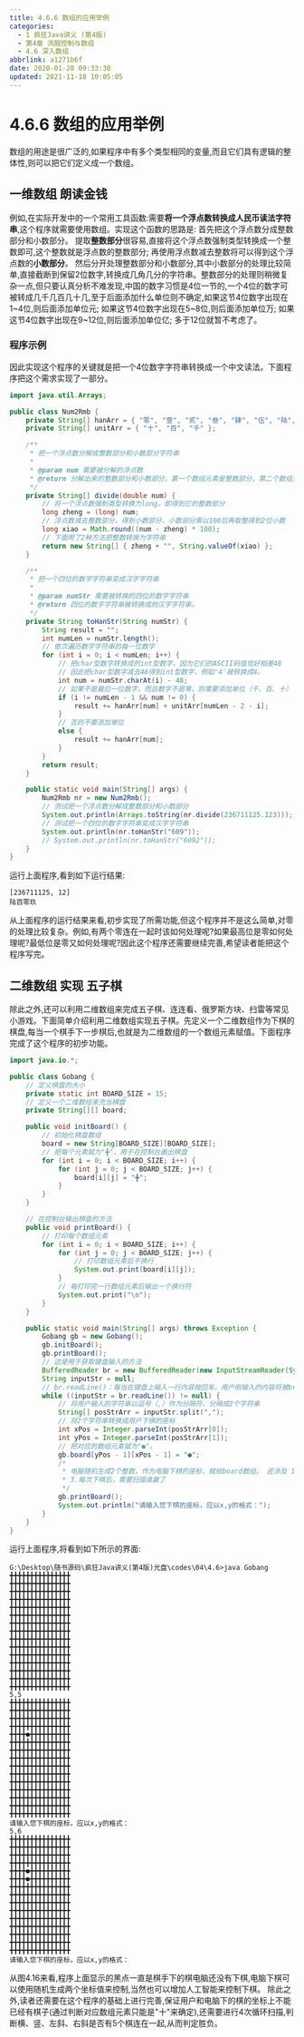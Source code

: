 ```yaml
---
title: 4.6.6 数组的应用举例
categories: 
  - 1 疯狂Java讲义 (第4版)
  - 第4章 流酲控制与数组
  - 4.6 深入数组
abbrlink: a1271b6f
date: 2020-01-28 09:33:30
updated: 2021-11-18 10:05:05
---
```

# 4.6.6 数组的应用举例
数组的用途是很广泛的,如果程序中有多个类型相同的变量,而且它们具有逻辑的整体性,则可以把它们定义成一个数组。
## 一维数组 朗读金钱
例如,在实际开发中的一个常用工具函数:需要**将一个浮点数转换成人民币读法字符串**,这个程序就需要使用数组。实现这个函数的思路是:
首先把这个浮点数分成整数部分和小数部分。
提取**整数部分**很容易,直接将这个浮点数强制类型转换成一个整数即可,这个整数就是浮点数的整数部分;
再使用浮点数减去整数将可以得到这个浮点数的**小数部分**。
然后分开处理整数部分和小数部分,其中小数部分的处理比较简单,直接截断到保留2位数字,转换成几角几分的字符串。整数部分的处理则稍微复杂一点,但只要认真分析不难发现,中国的数字习惯是4位一节的,一个4位的数字可被转成几千几百几十几,至于后面添加什么单位则不确定,如果这节4位数字出现在1~4位,则后面添加单位元;
如果这节4位数字出现在5~8位,则后面添加单位万;
如果这节4位数字出现在9~12位,则后面添加单位亿;
多于12位就暂不考虑了。
### 程序示例
因此实现这个程序的关键就是把一个4位数字字符串转换成一个中文读法。下面程序把这个需求实现了一部分。
```java
import java.util.Arrays;

public class Num2Rmb {
    private String[] hanArr = { "零", "壹", "贰", "叁", "肆", "伍", "陆", "柒", "捌", "玖" };
    private String[] unitArr = { "十", "百", "千" };

    /**
     * 把一个浮点数分解成整数部分和小数部分字符串
     * 
     * @param num 需要被分解的浮点数
     * @return 分解出来的整数部分和小数部分。第一个数组元素是整数部分，第二个数组元素是小数部分。
     */
    private String[] divide(double num) {
        // 将一个浮点数强制类型转换为long，即得到它的整数部分
        long zheng = (long) num;
        // 浮点数减去整数部分，得到小数部分，小数部分乘以100后再取整得到2位小数
        long xiao = Math.round((num - zheng) * 100);
        // 下面用了2种方法把整数转换为字符串
        return new String[] { zheng + "", String.valueOf(xiao) };
    }

    /**
     * 把一个四位的数字字符串变成汉字字符串
     * 
     * @param numStr 需要被转换的四位的数字字符串
     * @return 四位的数字字符串被转换成的汉字字符串。
     */
    private String toHanStr(String numStr) {
        String result = "";
        int numLen = numStr.length();
        // 依次遍历数字字符串的每一位数字
        for (int i = 0; i < numLen; i++) {
            // 把char型数字转换成的int型数字，因为它们的ASCII码值恰好相差48
            // 因此把char型数字减去48得到int型数字，例如'4'被转换成4。
            int num = numStr.charAt(i) - 48;
            // 如果不是最后一位数字，而且数字不是零，则需要添加单位（千、百、十）
            if (i != numLen - 1 && num != 0) {
                result += hanArr[num] + unitArr[numLen - 2 - i];
            }
            // 否则不要添加单位
            else {
                result += hanArr[num];
            }
        }
        return result;
    }

    public static void main(String[] args) {
        Num2Rmb nr = new Num2Rmb();
        // 测试把一个浮点数分解成整数部分和小数部分
        System.out.println(Arrays.toString(nr.divide(236711125.123)));
        // 测试把一个四位的数字字符串变成汉字字符串
        System.out.println(nr.toHanStr("609"));
        // System.out.println(nr.toHanStr("6092"));
    }
}
```
运行上面程序,看到如下运行结果:
```
[236711125, 12]
陆百零玖
```
从上面程序的运行结果来看,初步实现了所需功能,但这个程序并不是这么简单,对零的处理比较复杂。例如,有两个零连在一起时该如何处理呢?如果最高位是零如何处理呢?最低位是零又如何处理呢?因此这个程序还需要继续完善,希望读者能把这个程序写完。
## 二维数组 实现 五子棋
除此之外,还可以利用二维数组来完成五子棋、连连看、俄罗斯方块、扫雷等常见小游戏。下面简单介绍利用二维数组实现五子棋。先定义一个二维数组作为下棋的棋盘,每当一个棋手下一步棋后,也就是为二维数组的一个数组元素赋值。下面程序完成了这个程序的初步功能。
```java
import java.io.*;

public class Gobang {
    // 定义棋盘的大小
    private static int BOARD_SIZE = 15;
    // 定义一个二维数组来充当棋盘
    private String[][] board;

    public void initBoard() {
        // 初始化棋盘数组
        board = new String[BOARD_SIZE][BOARD_SIZE];
        // 把每个元素赋为"╋"，用于在控制台画出棋盘
        for (int i = 0; i < BOARD_SIZE; i++) {
            for (int j = 0; j < BOARD_SIZE; j++) {
                board[i][j] = "╋";
            }
        }
    }

    // 在控制台输出棋盘的方法
    public void printBoard() {
        // 打印每个数组元素
        for (int i = 0; i < BOARD_SIZE; i++) {
            for (int j = 0; j < BOARD_SIZE; j++) {
                // 打印数组元素后不换行
                System.out.print(board[i][j]);
            }
            // 每打印完一行数组元素后输出一个换行符
            System.out.print("\n");
        }
    }

    public static void main(String[] args) throws Exception {
        Gobang gb = new Gobang();
        gb.initBoard();
        gb.printBoard();
        // 这是用于获取键盘输入的方法
        BufferedReader br = new BufferedReader(new InputStreamReader(System.in));
        String inputStr = null;
        // br.readLine()：每当在键盘上输入一行内容按回车，用户刚输入的内容将被br读取到。
        while ((inputStr = br.readLine()) != null) {
            // 将用户输入的字符串以逗号（,）作为分隔符，分隔成2个字符串
            String[] posStrArr = inputStr.split(",");
            // 将2个字符串转换成用户下棋的座标
            int xPos = Integer.parseInt(posStrArr[0]);
            int yPos = Integer.parseInt(posStrArr[1]);
            // 把对应的数组元素赋为"●"。
            gb.board[yPos - 1][xPos - 1] = "●";
            /*
             * 电脑随机生成2个整数，作为电脑下棋的座标，赋给board数组。 还涉及 1.座标的有效性，只能是数字，不能超出棋盘范围 2.如果下的棋的点，不能重复下棋。
             * 3.每次下棋后，需要扫描谁赢了
             */
            gb.printBoard();
            System.out.println("请输入您下棋的座标，应以x,y的格式：");
        }
    }
}
```
运行上面程序,将看到如下所示的界面:
```
G:\Desktop\随书源码\疯狂Java讲义(第4版)光盘\codes\04\4.6>java Gobang
╋╋╋╋╋╋╋╋╋╋╋╋╋╋╋
╋╋╋╋╋╋╋╋╋╋╋╋╋╋╋
╋╋╋╋╋╋╋╋╋╋╋╋╋╋╋
╋╋╋╋╋╋╋╋╋╋╋╋╋╋╋
╋╋╋╋╋╋╋╋╋╋╋╋╋╋╋
╋╋╋╋╋╋╋╋╋╋╋╋╋╋╋
╋╋╋╋╋╋╋╋╋╋╋╋╋╋╋
╋╋╋╋╋╋╋╋╋╋╋╋╋╋╋
╋╋╋╋╋╋╋╋╋╋╋╋╋╋╋
╋╋╋╋╋╋╋╋╋╋╋╋╋╋╋
╋╋╋╋╋╋╋╋╋╋╋╋╋╋╋
╋╋╋╋╋╋╋╋╋╋╋╋╋╋╋
╋╋╋╋╋╋╋╋╋╋╋╋╋╋╋
╋╋╋╋╋╋╋╋╋╋╋╋╋╋╋
╋╋╋╋╋╋╋╋╋╋╋╋╋╋╋
5,5
╋╋╋╋╋╋╋╋╋╋╋╋╋╋╋
╋╋╋╋╋╋╋╋╋╋╋╋╋╋╋
╋╋╋╋╋╋╋╋╋╋╋╋╋╋╋
╋╋╋╋╋╋╋╋╋╋╋╋╋╋╋
╋╋╋╋●╋╋╋╋╋╋╋╋╋╋
╋╋╋╋╋╋╋╋╋╋╋╋╋╋╋
╋╋╋╋╋╋╋╋╋╋╋╋╋╋╋
╋╋╋╋╋╋╋╋╋╋╋╋╋╋╋
╋╋╋╋╋╋╋╋╋╋╋╋╋╋╋
╋╋╋╋╋╋╋╋╋╋╋╋╋╋╋
╋╋╋╋╋╋╋╋╋╋╋╋╋╋╋
╋╋╋╋╋╋╋╋╋╋╋╋╋╋╋
╋╋╋╋╋╋╋╋╋╋╋╋╋╋╋
╋╋╋╋╋╋╋╋╋╋╋╋╋╋╋
╋╋╋╋╋╋╋╋╋╋╋╋╋╋╋
请输入您下棋的座标，应以x,y的格式：
5,6
╋╋╋╋╋╋╋╋╋╋╋╋╋╋╋
╋╋╋╋╋╋╋╋╋╋╋╋╋╋╋
╋╋╋╋╋╋╋╋╋╋╋╋╋╋╋
╋╋╋╋╋╋╋╋╋╋╋╋╋╋╋
╋╋╋╋●╋╋╋╋╋╋╋╋╋╋
╋╋╋╋●╋╋╋╋╋╋╋╋╋╋
╋╋╋╋╋╋╋╋╋╋╋╋╋╋╋
╋╋╋╋╋╋╋╋╋╋╋╋╋╋╋
╋╋╋╋╋╋╋╋╋╋╋╋╋╋╋
╋╋╋╋╋╋╋╋╋╋╋╋╋╋╋
╋╋╋╋╋╋╋╋╋╋╋╋╋╋╋
╋╋╋╋╋╋╋╋╋╋╋╋╋╋╋
╋╋╋╋╋╋╋╋╋╋╋╋╋╋╋
╋╋╋╋╋╋╋╋╋╋╋╋╋╋╋
╋╋╋╋╋╋╋╋╋╋╋╋╋╋╋
请输入您下棋的座标，应以x,y的格式：
```
从图4.16来看,程序上面显示的黑点一直是棋手下的棋电脑还没有下棋,电脑下棋可以使用随机生成两个坐标值来控制,当然也可以增加人工智能来控制下棋。
除此之外,读者还需要在这个程序的基础上进行完善,保证用户和电脑下的棋的坐标上不能已经有棋子(通过判断对应数组元素只能是"十"来确定),还需要进行4次循环扫描,判断横、竖、左斜、右斜是否有5个棋连在一起,从而判定胜负。
